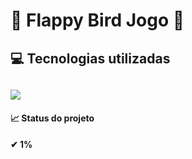 <h1> 🐥 Flappy Bird Jogo 🐥</h1>  


<h2> 💻 Tecnologias utilizadas <h2>

<img src="https://img.shields.io/badge/java-%23ED8B00.svg?style=for-the-badge&logo=java&logoColor=white" />


<br>
<h4>📈 Status do projeto <h4>    
 ✔ 1%
